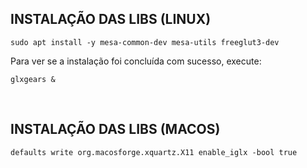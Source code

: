 ## INSTALAÇÃO DAS LIBS (LINUX)

```
sudo apt install -y mesa-common-dev mesa-utils freeglut3-dev
```

Para ver se a instalação foi concluída com sucesso, execute:

```
glxgears &
```

<br>

## INSTALAÇÃO DAS LIBS (MACOS)

```
defaults write org.macosforge.xquartz.X11 enable_iglx -bool true
```
